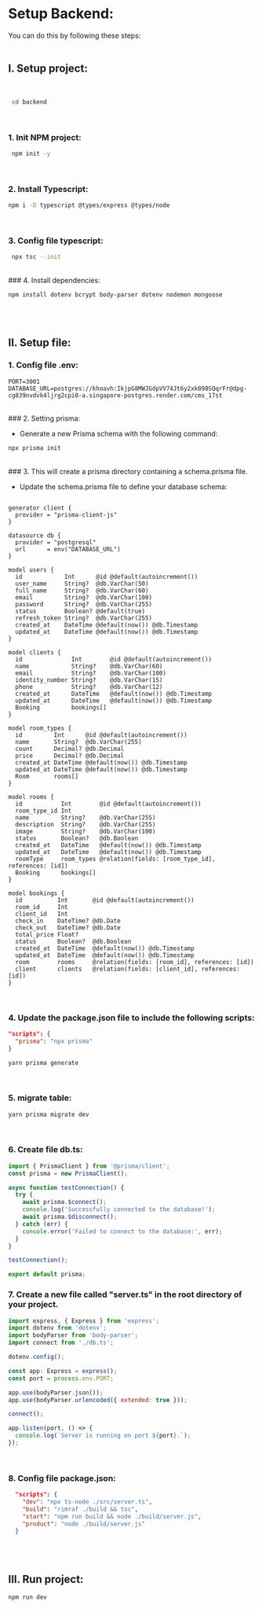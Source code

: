 # Setup Backend:

You can do this by following these steps:
<br/><br/>

## I. Setup project:

<br/>

```bash
 cd backend
```

<br/>

### 1. Init NPM project:

```bash
 npm init -y
```

<br/>

### 2. Install Typescript:

```bash
npm i -D typescript @types/express @types/node
```

<br/>

### 3. Config file typescript:

```bash
 npx tsc --init
```

<br/>
### 4. Install dependencies:

```bash
npm install dotenv bcrypt body-parser dotenv nodemon mongoose
```

<br/><br/>

## II. Setup file:

### 1. Config file .env:

```env
PORT=3001
DATABASE_URL=postgres://khoavh:IkjpG8MWJGdpVV74Jt6y2xk098SQqrFr@dpg-cg839nvdvk4ljrg2cpi0-a.singapore-postgres.render.com/cms_17st
```

<br/>
### 2. Setting prisma:

- Generate a new Prisma schema with the following command:

```bash
npx prisma init
```

<br/>
### 3. This will create a prisma directory containing a schema.prisma file.

- Update the schema.prisma file to define your database schema:

```prisma

generator client {
  provider = "prisma-client-js"
}

datasource db {
  provider = "postgresql"
  url      = env("DATABASE_URL")
}

model users {
  id            Int      @id @default(autoincrement())
  user_name     String?  @db.VarChar(50)
  full_name     String?  @db.VarChar(60)
  email         String?  @db.VarChar(100)
  password      String?  @db.VarChar(255)
  status        Boolean? @default(true)
  refresh_token String?  @db.VarChar(255)
  created_at    DateTime @default(now()) @db.Timestamp
  updated_at    DateTime @default(now()) @db.Timestamp
}

model clients {
  id              Int        @id @default(autoincrement())
  name            String?    @db.VarChar(60)
  email           String?    @db.VarChar(100)
  identity_number String?    @db.VarChar(15)
  phone           String?    @db.VarChar(12)
  created_at      DateTime   @default(now()) @db.Timestamp
  updated_at      DateTime   @default(now()) @db.Timestamp
  Booking         bookings[]
}

model room_types {
  id         Int      @id @default(autoincrement())
  name       String?  @db.VarChar(255)
  count      Decimal? @db.Decimal
  price      Decimal? @db.Decimal
  created_at DateTime @default(now()) @db.Timestamp
  updated_at DateTime @default(now()) @db.Timestamp
  Room       rooms[]
}

model rooms {
  id           Int        @id @default(autoincrement())
  room_type_id Int
  name         String?    @db.VarChar(255)
  description  String?    @db.VarChar(255)
  image        String?    @db.VarChar(100)
  status       Boolean?   @db.Boolean
  created_at   DateTime   @default(now()) @db.Timestamp
  updated_at   DateTime   @default(now()) @db.Timestamp
  roomType     room_types @relation(fields: [room_type_id], references: [id])
  Booking      bookings[]
}

model bookings {
  id          Int       @id @default(autoincrement())
  room_id     Int
  client_id   Int
  check_in    DateTime? @db.Date
  check_out   DateTime? @db.Date
  total_price Float?
  status      Boolean?  @db.Boolean
  created_at  DateTime  @default(now()) @db.Timestamp
  updated_at  DateTime  @default(now()) @db.Timestamp
  room        rooms     @relation(fields: [room_id], references: [id])
  client      clients   @relation(fields: [client_id], references: [id])
}

```

<br/>

### 4. Update the package.json file to include the following scripts:

```json
"scripts": {
  "prisma": "npx prisma"
}
```

```bash
yarn prisma generate
```

<br/>

### 5. migrate table:

```bash
yarn prisma migrate dev
```

<br/>

### 6. Create file db.ts:

```javascript
import { PrismaClient } from '@prisma/client';
const prisma = new PrismaClient();

async function testConnection() {
  try {
    await prisma.$connect();
    console.log('Successfully connected to the database!');
    await prisma.$disconnect();
  } catch (err) {
    console.error('Failed to connect to the database:', err);
  }
}

testConnection();

export default prisma;
```

### 7. Create a new file called "server.ts" in the root directory of your project.

```javascript
import express, { Express } from 'express';
import dotenv from 'dotenv';
import bodyParser from 'body-parser';
import connect from './db.ts';

dotenv.config();

const app: Express = express();
const port = process.env.PORT;

app.use(bodyParser.json());
app.use(bodyParser.urlencoded({ extended: true }));

connect();

app.listen(port, () => {
  console.log(`Server is running on port ${port}.`);
});
```

<br/>

### 8. Config file package.json:

```json
  "scripts": {
    "dev": "npx ts-node ./src/server.ts",
    "build": "rimraf ./build && tsc",
    "start": "npm run build && node ./build/server.js",
    "product": "node ./build/server.js"
  }
```

<br/><br/>

## III. Run project:

```bash
npm run dev
```
